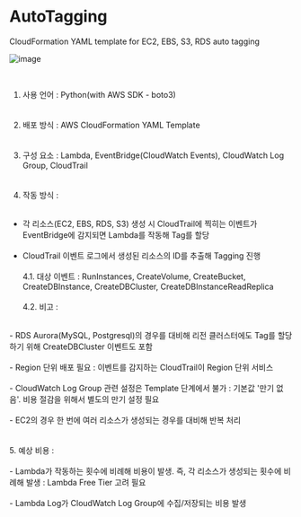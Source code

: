 # AutoTagging
CloudFormation YAML template for EC2, EBS, S3, RDS auto tagging
<br>

![image](https://github.com/ballenabox/AWSAutoTagging/assets/47315562/d0d3c376-2133-4b1e-b23e-470908ae1e79)

<br>

1. 사용 언어 : Python(with AWS SDK - boto3)
<br><br><br>
2. 배포 방식 : AWS CloudFormation YAML Template
<br><br><br>
3. 구성 요소 : Lambda, EventBridge(CloudWatch Events), CloudWatch Log Group, CloudTrail
<br><br><br>
4. 작동 방식 : 
<br><br>
  - 각 리소스(EC2, EBS, RDS, S3) 생성 시 CloudTrail에 찍히는 이벤트가 EventBridge에 감지되면 Lambda를 작동해 Tag를 할당
<br><br>
  - CloudTrail 이벤트 로그에서 생성된 리소스의 ID를 추출해 Tagging 진행
<br><br>
  4.1. 대상 이벤트 : RunInstances, CreateVolume, CreateBucket, CreateDBInstance, CreateDBCluster, CreateDBInstanceReadReplica
<br><br>
  4.2. 비고 : 
<br>
    - RDS Aurora(MySQL, Postgresql)의 경우를 대비해 리전 클러스터에도 Tag를 할당하기 위해 CreateDBCluster 이벤트도 포함
<br><br>
    - Region 단위 배포 필요 : 이벤트를 감지하는 CloudTrail이 Region 단위 서비스
<br><br>
    - CloudWatch Log Group 관련 설정은 Template 단계에서 불가 : 기본값 '만기 없음'. 비용 절감을 위해서 별도의 만기 설정 필요
<br><br>
    - EC2의 경우 한 번에 여러 리소스가 생성되는 경우를 대비해 반복 처리
<br><br><br>
5. 예상 비용 : 
<br><br>
  - Lambda가 작동하는 횟수에 비례해 비용이 발생. 즉, 각 리소스가 생성되는 횟수에 비례해 발생 : Lambda Free Tier 고려 필요
<br><br>
  - Lambda Log가 CloudWatch Log Group에 수집/저장되는 비용 발생<br><br>
  
